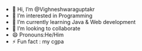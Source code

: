 - 👋 Hi, I’m @Vighneshwaraguptakr
- 👀 I’m interested in Programming
- 🌱 I’m currently learning Java & Web development
- 💞️ I’m looking to collaborate 
- 😄 Pronouns:He/Him
- ⚡ Fun fact : my cgpa

<!---
Vighneshwaraguptakr/Vighneshwaraguptakr is a ✨ special ✨ repository because its `README.md` (this file) appears on your GitHub profile.
You can click the Preview link to take a look at your changes.
--->
